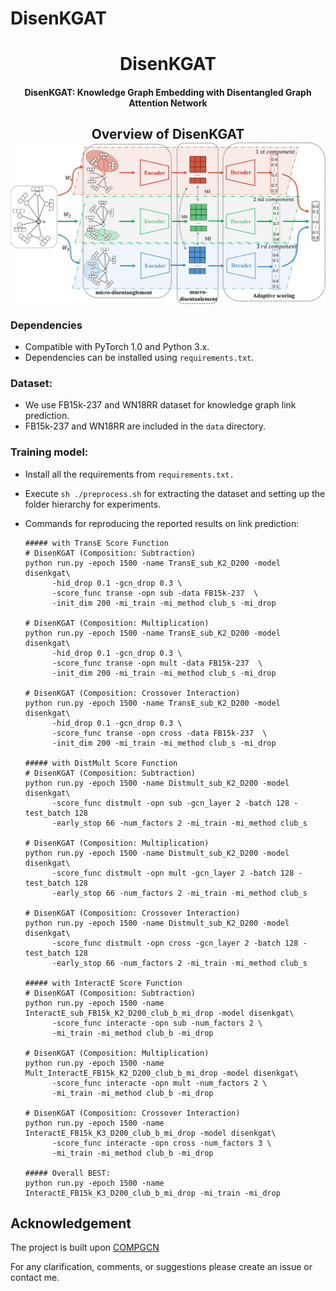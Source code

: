 # DisenKGAT
<h1 align="center">
  DisenKGAT
</h1>

<h4 align="center">DisenKGAT: Knowledge Graph Embedding with Disentangled
Graph Attention Network</h4>


<h2 align="center">
  Overview of DisenKGAT
  <img align="center"  src="./fig/DisenKGAT_model.jpg" alt="...">
</h2>

<!-- ![Image](./overall_graph33_page-0001.jpg) -->
### Dependencies

- Compatible with PyTorch 1.0 and Python 3.x.
- Dependencies can be installed using `requirements.txt`.

### Dataset:

- We use FB15k-237 and WN18RR dataset for knowledge graph link prediction. 
- FB15k-237 and WN18RR are included in the `data` directory. 

### Training model:

- Install all the requirements from `requirements.txt.`

- Execute `sh ./preprocess.sh` for extracting the dataset and setting up the folder hierarchy for experiments.

- Commands for reproducing the reported results on link prediction:

  ```shell
  ##### with TransE Score Function
  # DisenKGAT (Composition: Subtraction)
  python run.py -epoch 1500 -name TransE_sub_K2_D200 -model disenkgat\
        -hid_drop 0.1 -gcn_drop 0.3 \
        -score_func transe -opn sub -data FB15k-237  \
        -init_dim 200 -mi_train -mi_method club_s -mi_drop

  # DisenKGAT (Composition: Multiplication)
  python run.py -epoch 1500 -name TransE_sub_K2_D200 -model disenkgat\
        -hid_drop 0.1 -gcn_drop 0.3 \
        -score_func transe -opn mult -data FB15k-237  \
        -init_dim 200 -mi_train -mi_method club_s -mi_drop
  
  # DisenKGAT (Composition: Crossover Interaction)
  python run.py -epoch 1500 -name TransE_sub_K2_D200 -model disenkgat\
        -hid_drop 0.1 -gcn_drop 0.3 \
        -score_func transe -opn cross -data FB15k-237  \
        -init_dim 200 -mi_train -mi_method club_s -mi_drop
  
  ##### with DistMult Score Function
  # DisenKGAT (Composition: Subtraction)
  python run.py -epoch 1500 -name Distmult_sub_K2_D200 -model disenkgat\
        -score_func distmult -opn sub -gcn_layer 2 -batch 128 -test_batch 128 
        -early_stop 66 -num_factors 2 -mi_train -mi_method club_s
  
  # DisenKGAT (Composition: Multiplication)
  python run.py -epoch 1500 -name Distmult_sub_K2_D200 -model disenkgat\
        -score_func distmult -opn mult -gcn_layer 2 -batch 128 -test_batch 128 
        -early_stop 66 -num_factors 2 -mi_train -mi_method club_s
  
  # DisenKGAT (Composition: Crossover Interaction)
  python run.py -epoch 1500 -name Distmult_sub_K2_D200 -model disenkgat\
        -score_func distmult -opn cross -gcn_layer 2 -batch 128 -test_batch 128 
        -early_stop 66 -num_factors 2 -mi_train -mi_method club_s
  
  ##### with InteractE Score Function
  # DisenKGAT (Composition: Subtraction)
  python run.py -epoch 1500 -name InteractE_sub_FB15k_K2_D200_club_b_mi_drop -model disenkgat\
        -score_func interacte -opn sub -num_factors 2 \
        -mi_train -mi_method club_b -mi_drop
  
  # DisenKGAT (Composition: Multiplication)
  python run.py -epoch 1500 -name Mult_InteractE_FB15k_K2_D200_club_b_mi_drop -model disenkgat\
        -score_func interacte -opn mult -num_factors 2 \
        -mi_train -mi_method club_b -mi_drop
  
  # DisenKGAT (Composition: Crossover Interaction)
  python run.py -epoch 1500 -name InteractE_FB15k_K3_D200_club_b_mi_drop -model disenkgat\
        -score_func interacte -opn cross -num_factors 3 \
        -mi_train -mi_method club_b -mi_drop

  ##### Overall BEST:
  python run.py -epoch 1500 -name InteractE_FB15k_K3_D200_club_b_mi_drop -mi_train -mi_drop
  ```


## Acknowledgement
The project is built upon [COMPGCN](https://github.com/malllabiisc/CompGCN)


For any clarification, comments, or suggestions please create an issue or contact me.
